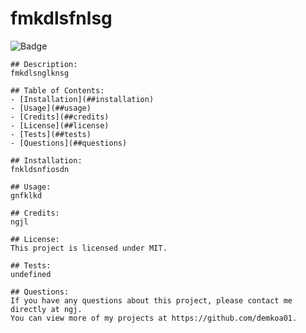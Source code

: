 # fmkdlsfnlsg
  ![Badge](https://img.shields.io/badge/License-MIT-blueviolet)

    ## Description: 
    fmkdlsnglknsg 

    ## Table of Contents:
    - [Installation](##installation)
    - [Usage](##usage)
    - [Credits](##credits)
    - [License](##license)
    - [Tests](##tests)
    - [Questions](##questions) 
    
    ## Installation:
    fnkldsnfiosdn

    ## Usage:
    gnfklkd 

    ## Credits:
    ngjl 

    ## License:
    This project is licensed under MIT. 

    ## Tests:
    undefined 

    ## Questions:
    If you have any questions about this project, please contact me directly at ngj. 
    You can view more of my projects at https://github.com/demkoa01.
